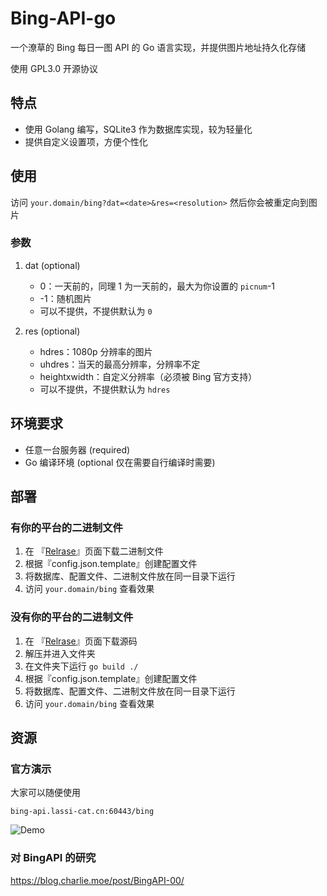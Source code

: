 # Bing-API-go
一个潦草的 Bing 每日一图 API 的 Go 语言实现，并提供图片地址持久化存储

使用 GPL3.0 开源协议

## 特点
+ 使用 Golang 编写，SQLite3 作为数据库实现，较为轻量化
+ 提供自定义设置项，方便个性化

## 使用
访问 `your.domain/bing?dat=<date>&res=<resolution>` 然后你会被重定向到图片

### 参数
1. dat (optional)
   + 0：一天前的，同理 1 为一天前的，最大为你设置的 `picnum`-1
   + -1：随机图片
   + 可以不提供，不提供默认为 `0`

2. res (optional)
   + hdres：1080p 分辨率的图片
   + uhdres：当天的最高分辨率，分辨率不定
   + heightxwidth：自定义分辨率（必须被 Bing 官方支持）
   + 可以不提供，不提供默认为 `hdres`


## 环境要求
+ 任意一台服务器 (required)
+ Go 编译环境 (optional 仅在需要自行编译时需要)

## 部署

### 有你的平台的二进制文件
1. 在 『[Relrase](https://github.com/CharlieYu4994/Bing-API-go/releases)』页面下载二进制文件
2. 根据『config.json.template』创建配置文件
3. 将数据库、配置文件、二进制文件放在同一目录下运行
4. 访问 `your.domain/bing` 查看效果

### 没有你的平台的二进制文件
1. 在 『[Relrase](https://github.com/CharlieYu4994/Bing-API-go/releases)』页面下载源码
2. 解压并进入文件夹
3. 在文件夹下运行 `go build ./`
4. 根据『config.json.template』创建配置文件
5. 将数据库、配置文件、二进制文件放在同一目录下运行
6. 访问 `your.domain/bing` 查看效果

## 资源

### 官方演示
大家可以随便使用
```
bing-api.lassi-cat.cn:60443/bing
```
![Demo](https://bing-api.lassi-cat.cn:60443/bing)

### 对 BingAPI 的研究
https://blog.charlie.moe/post/BingAPI-00/



